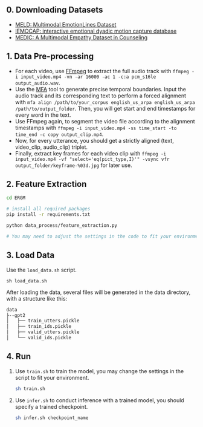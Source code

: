 ## 0. Downloading Datasets

- [MELD: Multimodal EmotionLines Dataset](https://affective-meld.github.io/)
- [IEMOCAP: interactive emotional dyadic motion capture database](https://sail.usc.edu/iemocap/)
- [MEDIC: A Multimodal Empathy Dataset in Counseling](https://ustc-ac.github.io/datasets/medic/)

## 1. Data Pre-processing

- For each video, use [FFmpeg](https://ffmpeg.org/) to extract the full audio track with `ffmpeg -i input_video.mp4 -vn -ar 16000 -ac 1 -c:a pcm_s16le output_audio.wav`.
- Use the [MFA](https://montreal-forced-aligner.readthedocs.io/en/latest/installation.html) tool to generate precise temporal boundaries. Input the audio track and its corresponding text to perform a forced alignment with `mfa align /path/to/your_corpus english_us_arpa english_us_arpa /path/to/output_folder`. Then, you will get start and end timestamps for every word in the text.
- Use FFmpeg again, to segment the video file according to the alignment timestamps with `ffmpeg -i input_video.mp4 -ss time_start -to time_end -c copy output_clip.mp4`.
- Now, for every utterance, you should get a strictly aligned (text, video_clip, audio_clip) triplet.
- Finally, extract key frames for each video clip with `ffmpeg -i input_video.mp4 -vf "select='eq(pict_type,I)'" -vsync vfr output_folder/keyframe-%03d.jpg` for later use.

## 2. Feature Extraction

```bash
cd ERGM

# install all required packages
pip install -r requirements.txt

python data_process/feature_extraction.py

# You may need to adjust the settings in the code to fit your environment.
```

## 3. Load Data


Use the `load_data.sh` script.
```shell
sh load_data.sh
```



After loading the data, several files will be generated in the data directory, with a structure like this:

```bash
data
├--gpt2
│   ├── train_utters.pickle
│   ├── train_ids.pickle
│   ├── valid_utters.pickle
│   └── valid_ids.pickle
```

## 4. Run

1. Use `train.sh` to train the model, you may change the settings in the script to fit your environment.

   ```bash
   sh train.sh
   ```

2. Use `infer.sh` to conduct inference with a trained model, you should specify  a trained checkpoint.

   ```bash
   sh infer.sh checkpoint_name
   ```


   


